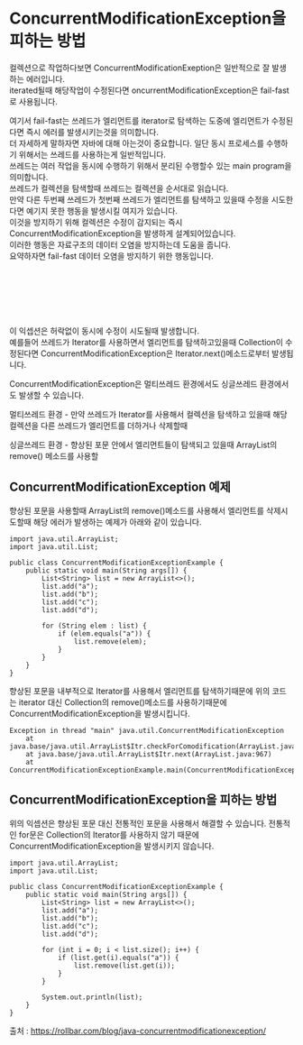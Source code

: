 # ConcurrentModificationException을 피하는 방법

컬렉션으로 작업하다보면 ConcurrentModificationExeption은 일반적으로 잘 발생하는 에러입니다.  
iterated될때 해당작업이 수정된다면 oncurrentModificationException은 fail-fast로 사용됩니다.
   
여기서 fail-fast는 쓰레드가 엘리먼트를 iterator로 탐색하는 도중에 엘리먼트가 수정된다면 즉시 에러를 발생시키는것을 의미합니다.  
더 자세하게 말하자면 자바에 대해 아는것이 중요합니다. 일단 동시 프로세스를 수행하기 위해서는 쓰레드를 사용하는게 일반적입니다.  
쓰레드는 여러 작업을 동시에 수행하기 위해서 분리된 수행할수 있는 main program을 의미합니다.  
쓰레드가 컬렉션을 탐색할때 쓰레드는 컬렉션을 순서대로 읽습니다.  
만약 다른 두번째 쓰레드가 첫번째 쓰레드가 엘리먼트를 탐색하고 있을때 수정을 시도한다면 예기지 못한 행동을 발생시킬 여지가 있습니다.  
이것을 방지하기 위해 컬렉션은 수정이 감지되는 즉시 ConcurrentModificationException을 발생하게 설계되어있습니다.  
이러한 행동은 자료구조의 데이터 오염을 방지하는데 도움을 줍니다.  
요약하자면 fail-fast 데이터 오염을 방지하기 위한 행동입니다.  
   
<br />
<br />
<br />
<br />
<br />
   
   

이 익셉션은 허락없이 동시에 수정이 시도될때 발생합니다.  
예를들어 쓰레드가 Iterator를 사용하면서 엘리먼트를 탐색하고있을때 Collection이 수정된다면 ConcurrentModificationException은 Iterator.next()메소드로부터 발생됩니다.
   
ConcurrentModificationException은 멀티쓰레드 환경에서도 싱글쓰레드 환경에서도 발생할 수 있습니다.
   
멀티쓰레드 환경 - 만약 쓰레드가 Iterator를 사용해서 컬렉션을 탐색하고 있을때 해당 컬렉션을 다른 쓰레드가 엘리먼트를 더하거나 삭제할때  
   
싱글쓰레드 환경 - 향상된 포문 안에서 엘리먼트들이 탐색되고 있을때 ArrayList의 remove() 메소드를 사용할
   
      
## ConcurrentModificationException 예제  
   
향상된 포문을 사용할때 ArrayList의 remove()메소드를 사용해서 엘리먼트를 삭제시도할때 해당 에러가 발생하는 예제가 아래와 같이 있습니다.  
   


```
import java.util.ArrayList;
import java.util.List;

public class ConcurrentModificationExceptionExample {
    public static void main(String args[]) {
        List<String> list = new ArrayList<>();
        list.add("a");
        list.add("b");
        list.add("c");
        list.add("d");

        for (String elem : list) {
            if (elem.equals("a")) {
                list.remove(elem);
            }
        }
    }
}
```
   
향상된 포문을 내부적으로 Iterator를 사용해서 엘리먼트를 탐색하기때문에 위의 코드는 iterator 대신 Collection의 remove()메소드를 사용하기때문에 ConcurrentModificationException을 발생시킵니다.  
   
```  
Exception in thread "main" java.util.ConcurrentModificationException
    at java.base/java.util.ArrayList$Itr.checkForComodification(ArrayList.java:1013)
    at java.base/java.util.ArrayList$Itr.next(ArrayList.java:967)
    at ConcurrentModificationExceptionExample.main(ConcurrentModificationExceptionExample.java:12)
```  
   
## ConcurrentModificationException을 피하는 방법  
위의 익셉션은 향상된 포문 대신 전통적인 포문을 사용해서 해결할 수 있습니다. 전통적인 for문은 Collection의 Iterator를 사용하지 않기 때문에 ConcurrentModificationException을 발생시키지 않습니다.  
```  
import java.util.ArrayList;
import java.util.List;

public class ConcurrentModificationExceptionExample {
    public static void main(String args[]) {
        List<String> list = new ArrayList<>();
        list.add("a");
        list.add("b");
        list.add("c");
        list.add("d");

        for (int i = 0; i < list.size(); i++) {
            if (list.get(i).equals("a")) {
                list.remove(list.get(i));
            }
        }

        System.out.println(list);
    }
}
```  



출처 : https://rollbar.com/blog/java-concurrentmodificationexception/ 
</br>

